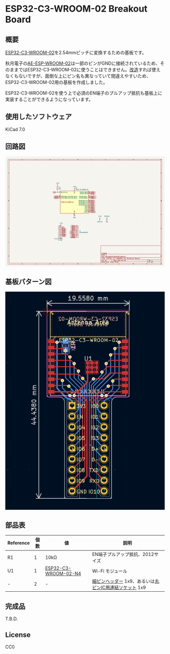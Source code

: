# ESP32-C3-WROOM-02 Breakout Board

## 概要

[ESP32-C3-WROOM-02](https://akizukidenshi.com/catalog/g/g117493/)を2.54mmピッチに変換するための基板です。

秋月電子の[AE-ESP-WROOM-02](https://akizukidenshi.com/catalog/g/g109715)は一部のピンがGNDに接続されているため、そのままではESP32-C3-WROOM-02に使うことはできません。[改造](https://twitter.com/k_takata/status/1746381656318157104)すれば使えなくもないですが、面倒な上にピン名も異なっていて間違えやすいため、ESP32-C3-WROOM-02用の基板を作成しました。

ESP32-C3-WROOM-02を使う上で必須のEN端子のプルアップ抵抗も基板上に実装することができるようになっています。


## 使用したソフトウェア

KiCad 7.0


## 回路図

[![schema](https://raw.githubusercontent.com/k-takata/PCB_esp32c3_breakout/master/images/schema.png)](https://raw.githubusercontent.com/k-takata/PCB_esp32c3_breakout/master/images/schema.pdf)

## 基板パターン図

![PCB pattern](https://raw.githubusercontent.com/k-takata/PCB_esp32c3_breakout/master/images/pcb-pattern.png)

## 部品表

| Reference           |個数|値    | 説明 |
|---------------------|----|------|------|
|R1                   |   1| 10kΩ|EN端子プルアップ抵抗、2012サイズ|
|U1                   |   1|[ESP32-C3-WROOM-02-N4](https://akizukidenshi.com/catalog/g/g117493/)|Wi-Fi モジュール|
|-                    |   2|-     |[細ピンヘッダー](https://akizukidenshi.com/catalog/r/rsheader) 1x9、あるいは[丸ピンIC用連結ソケット](https://akizukidenshi.com/catalog/goods/search.aspx?search=on&goods_specification=%E7%A8%AE%E5%88%A5%EF%BC%9A%E4%B8%B8%E3%83%94%E3%83%B3%E3%83%98%E3%83%83%E3%83%80&ct=040201) 1x9|


## 完成品

T.B.D.
<!--
[![完成品](https://raw.githubusercontent.com/k-takata/PCB_esp32c3_breakout/master/images/envmeter-thumb.jpg)](https://raw.githubusercontent.com/k-takata/PCB_esp32c3_breakout/master/images/envmeter.jpg)
-->

## License

CC0
